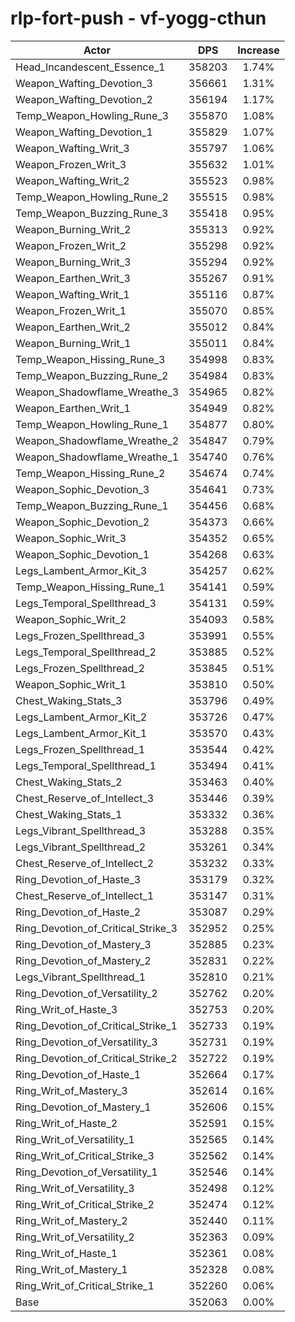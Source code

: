 # rlp-fort-push - vf-yogg-cthun
| Actor | DPS | Increase |
|---|:---:|:---:|
|Head_Incandescent_Essence_1|358203|1.74%|
|Weapon_Wafting_Devotion_3|356661|1.31%|
|Weapon_Wafting_Devotion_2|356194|1.17%|
|Temp_Weapon_Howling_Rune_3|355870|1.08%|
|Weapon_Wafting_Devotion_1|355829|1.07%|
|Weapon_Wafting_Writ_3|355797|1.06%|
|Weapon_Frozen_Writ_3|355632|1.01%|
|Weapon_Wafting_Writ_2|355523|0.98%|
|Temp_Weapon_Howling_Rune_2|355515|0.98%|
|Temp_Weapon_Buzzing_Rune_3|355418|0.95%|
|Weapon_Burning_Writ_2|355313|0.92%|
|Weapon_Frozen_Writ_2|355298|0.92%|
|Weapon_Burning_Writ_3|355294|0.92%|
|Weapon_Earthen_Writ_3|355267|0.91%|
|Weapon_Wafting_Writ_1|355116|0.87%|
|Weapon_Frozen_Writ_1|355070|0.85%|
|Weapon_Earthen_Writ_2|355012|0.84%|
|Weapon_Burning_Writ_1|355011|0.84%|
|Temp_Weapon_Hissing_Rune_3|354998|0.83%|
|Temp_Weapon_Buzzing_Rune_2|354984|0.83%|
|Weapon_Shadowflame_Wreathe_3|354965|0.82%|
|Weapon_Earthen_Writ_1|354949|0.82%|
|Temp_Weapon_Howling_Rune_1|354877|0.80%|
|Weapon_Shadowflame_Wreathe_2|354847|0.79%|
|Weapon_Shadowflame_Wreathe_1|354740|0.76%|
|Temp_Weapon_Hissing_Rune_2|354674|0.74%|
|Weapon_Sophic_Devotion_3|354641|0.73%|
|Temp_Weapon_Buzzing_Rune_1|354456|0.68%|
|Weapon_Sophic_Devotion_2|354373|0.66%|
|Weapon_Sophic_Writ_3|354352|0.65%|
|Weapon_Sophic_Devotion_1|354268|0.63%|
|Legs_Lambent_Armor_Kit_3|354257|0.62%|
|Temp_Weapon_Hissing_Rune_1|354141|0.59%|
|Legs_Temporal_Spellthread_3|354131|0.59%|
|Weapon_Sophic_Writ_2|354093|0.58%|
|Legs_Frozen_Spellthread_3|353991|0.55%|
|Legs_Temporal_Spellthread_2|353885|0.52%|
|Legs_Frozen_Spellthread_2|353845|0.51%|
|Weapon_Sophic_Writ_1|353810|0.50%|
|Chest_Waking_Stats_3|353796|0.49%|
|Legs_Lambent_Armor_Kit_2|353726|0.47%|
|Legs_Lambent_Armor_Kit_1|353570|0.43%|
|Legs_Frozen_Spellthread_1|353544|0.42%|
|Legs_Temporal_Spellthread_1|353494|0.41%|
|Chest_Waking_Stats_2|353463|0.40%|
|Chest_Reserve_of_Intellect_3|353446|0.39%|
|Chest_Waking_Stats_1|353332|0.36%|
|Legs_Vibrant_Spellthread_3|353288|0.35%|
|Legs_Vibrant_Spellthread_2|353261|0.34%|
|Chest_Reserve_of_Intellect_2|353232|0.33%|
|Ring_Devotion_of_Haste_3|353179|0.32%|
|Chest_Reserve_of_Intellect_1|353147|0.31%|
|Ring_Devotion_of_Haste_2|353087|0.29%|
|Ring_Devotion_of_Critical_Strike_3|352952|0.25%|
|Ring_Devotion_of_Mastery_3|352885|0.23%|
|Ring_Devotion_of_Mastery_2|352831|0.22%|
|Legs_Vibrant_Spellthread_1|352810|0.21%|
|Ring_Devotion_of_Versatility_2|352762|0.20%|
|Ring_Writ_of_Haste_3|352753|0.20%|
|Ring_Devotion_of_Critical_Strike_1|352733|0.19%|
|Ring_Devotion_of_Versatility_3|352731|0.19%|
|Ring_Devotion_of_Critical_Strike_2|352722|0.19%|
|Ring_Devotion_of_Haste_1|352664|0.17%|
|Ring_Writ_of_Mastery_3|352614|0.16%|
|Ring_Devotion_of_Mastery_1|352606|0.15%|
|Ring_Writ_of_Haste_2|352591|0.15%|
|Ring_Writ_of_Versatility_1|352565|0.14%|
|Ring_Writ_of_Critical_Strike_3|352562|0.14%|
|Ring_Devotion_of_Versatility_1|352546|0.14%|
|Ring_Writ_of_Versatility_3|352498|0.12%|
|Ring_Writ_of_Critical_Strike_2|352474|0.12%|
|Ring_Writ_of_Mastery_2|352440|0.11%|
|Ring_Writ_of_Versatility_2|352363|0.09%|
|Ring_Writ_of_Haste_1|352361|0.08%|
|Ring_Writ_of_Mastery_1|352328|0.08%|
|Ring_Writ_of_Critical_Strike_1|352260|0.06%|
|Base|352063|0.00%|
